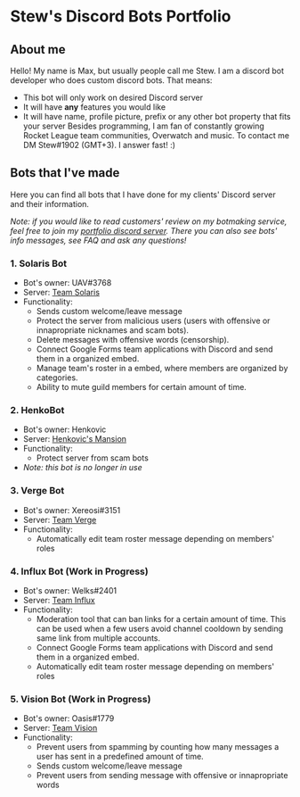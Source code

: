 # Stew's Discord Bots Portfolio

## About me
Hello! My name is Max, but usually people call me Stew. I am a discord bot developer who does custom discord bots. That means:
* This bot will only work on desired Discord server
* It will have **any** features you would like
* It will have name, profile picture, prefix or any other bot property that fits your server
Besides programming, I am fan of constantly growing Rocket League team communities, Overwatch and music. To contact me DM Stew#1902 (GMT+3). I answer fast! :)

## Bots that I've made
Here you can find all bots that I have done for my clients' Discord server and their information.

*Note: if you would like to read customers' review on my botmaking service, feel free to join my [portfolio discord server](https://discord.gg/dXES6RYtAq).
There you can also see bots' info messages, see FAQ and ask any questions!*
### 1. Solaris Bot
* Bot's owner: UAV#3768
* Server: [Team Solaris](https://discord.gg/NQgK7hq)
* Functionality:
    * Sends custom welcome/leave message
    * Protect the server from malicious users (users with offensive or innapropriate nicknames and scam bots).
    * Delete messages with offensive words (censorship).
    * Connect Google Forms team applications with Discord and send them in a organized embed.
    * Manage team's roster in a embed, where members are organized by categories.
    * Ability to mute guild members for certain amount of time.
### 2. HenkoBot
* Bot's owner: Henkovic 
* Server: [Henkovic's Mansion](https://discord.gg/W2etSrT)
* Functionality:
    * Protect server from scam bots
* _Note: this bot is no longer in use_
### 3. Verge Bot
* Bot's owner: Xereosi#3151
* Server: [Team Verge](https://discord.gg/QZPW4zG)
* Functionality:
    * Automatically edit team roster message depending on members' roles
### 4. Influx Bot (Work in Progress)
* Bot's owner: Welks#2401
* Server: [Team Influx](https://discord.gg/6YAqth3)
* Functionality:
    * Moderation tool that can ban links for a certain amount of time. This can be used when a few users avoid channel cooldown by sending same link from multiple accounts.
    * Connect Google Forms team applications with Discord and send them in a organized embed.
    * Automatically edit team roster message depending on members' roles
### 5. Vision Bot (Work in Progress)
* Bot's owner: Oasis#1779
* Server: [Team Vision](https://discord.gg/5SWWCBu)
* Functionality:
    * Prevent users from spamming by counting how many messages a user has sent in a predefined amount of time.
    * Sends custom welcome/leave message
    * Prevent users from sending message with offensive or innapropriate words
